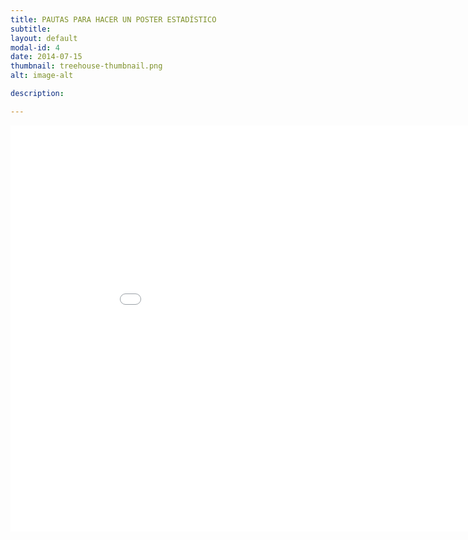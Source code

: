 ```yaml
---
title: PAUTAS PARA HACER UN POSTER ESTADÍSTICO
subtitle: 
layout: default
modal-id: 4
date: 2014-07-15
thumbnail: treehouse-thumbnail.png
alt: image-alt

description: 

---
```


<html>
<body>
<embed src="img/guia.pdf" width="950" height="650">
</body>
</html>

